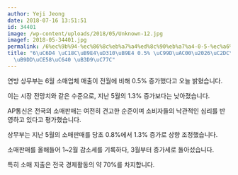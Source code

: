 ```yaml
---
author: Yeji Jeong
date: 2018-07-16 13:51:51
id: 34401
image: /wp-content/uploads/2018/05/Unknown-12.jpg
imagef: 2018-05-34401.jpg
permalink: /6%ec%9b%94-%ec%86%8c%eb%a7%a4%ed%8c%90%eb%a7%a4-0-5-%ec%a6%9d%ea%b0%80%ec%8b%9c%ec%9e%a5-%ec%a0%84%eb%a7%9d%ec%b9%98%ec%99%80-%eb%8f%99%ec%9d%bc/
title: "6\uC6D4 \uC18C\uB9E4\uD310\uB9E4 0.5% \uC99D\uAC00\u2026\uC2DC\uC7A5 \uC804\
  \uB9DD\uCE58\uC640 \uB3D9\uC77C"
---
```


연방 상무부는 6월 소매업체 매출이 전월에 비해 0.5% 증가했다고 오늘 밝혔습니다.

이는 시장 전망치와 같은 수준으로, 지난 5월의 1.3% 증가보다는 낮아졌습니다.

AP통신은 전국의 소매판매는 여전히 견고한 순준이며 소비자들의 낙관적인 심리를 반영하고 있다고 평가했습니다.

상무부는 지난 5월의 소매판매를 당초 0.8%에서 1.3% 증가로 상향 조정했습니다.

소매판매를 올해들어 1~2월 감소세를 기록하다, 3월부터 증가세로 돌아섰습니다.

특히 소매 지출은 전국 경제활동의 약 70%를 차지합니다.